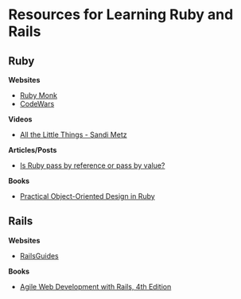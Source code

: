 # Resources for Learning Ruby and Rails

## Ruby

**Websites**
- [Ruby Monk](https://rubymonk.com/)
- [CodeWars](http://www.codewars.com/?language=ruby)

**Videos**
- [All the Little Things - Sandi Metz](https://youtu.be/8bZh5LMaSmE)

**Articles/Posts**
- [Is Ruby pass by reference or pass by value?](http://stackoverflow.com/questions/1872110/is-ruby-pass-by-reference-or-by-value/10974116#10974116)

**Books**
- [Practical Object-Oriented Design in Ruby](http://it-ebooks.info/book/4606/)


## Rails

**Websites**
- [RailsGuides](http://guides.rubyonrails.org/)

**Books**
- [Agile Web Development with Rails, 4th Edition](http://it-ebooks.info/book/4/)
